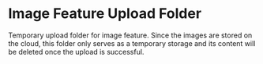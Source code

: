 # Image Feature Upload Folder

Temporary upload folder for image feature. Since the images are stored on the cloud, this folder only serves as a temporary storage and its content will be deleted once the upload is successful.
